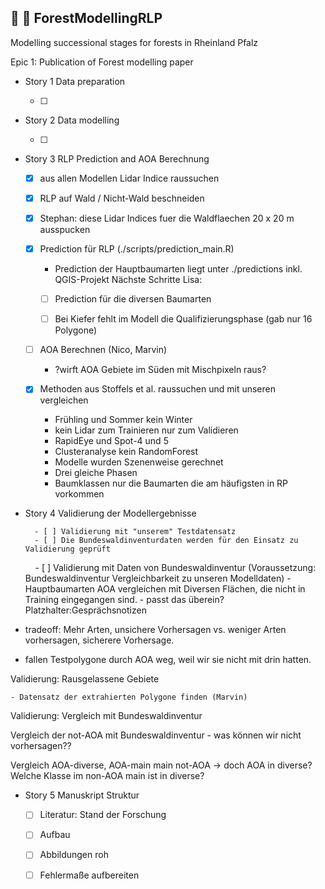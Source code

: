## :evergreen_tree: :deciduous_tree:	 ForestModellingRLP

Modelling successional stages for forests in Rheinland Pfalz

Epic 1: Publication of Forest modelling paper

* Story 1 Data preparation

    - [ ]

* Story 2 Data modelling

    - [ ]

* Story 3 RLP Prediction and AOA Berechnung

    - [x] aus allen Modellen Lidar Indice raussuchen

    - [x] RLP auf Wald / Nicht-Wald beschneiden

    - [x] Stephan: diese Lidar Indices fuer die Waldflaechen 20 x 20 m ausspucken

    - [X] Prediction für RLP (./scripts/prediction_main.R)
        - Prediction der Hauptbaumarten liegt unter ./predictions inkl. QGIS-Projekt
        Nächste Schritte Lisa:
        - [ ] Prediction für die diversen Baumarten
        - [ ] Bei Kiefer fehlt im Modell die Qualifizierungsphase (gab nur 16 Polygone)


    - [ ] AOA Berechnen (Nico, Marvin)
      - ?wirft AOA Gebiete im Süden mit Mischpixeln raus?

    - [x] Methoden aus Stoffels et al. raussuchen und mit unseren vergleichen
        - Frühling und Sommer kein Winter
        - kein Lidar zum Trainieren nur zum Validieren
        - RapidEye und Spot-4 und 5
        - Clusteranalyse kein RandomForest
        - Modelle wurden Szenenweise gerechnet
        - Drei gleiche Phasen
        - Baumklassen nur die Baumarten die am häufigsten in RP vorkommen

* Story 4 Validierung der Modellergebnisse

        - [ ] Validierung mit "unserem" Testdatensatz
        - [ ] Die Bundeswaldinventurdaten werden für den Einsatz zu Validierung geprüft
        - [ ] Validierung mit Daten von Bundeswaldinventur (Voraussetzung: Bundeswaldinventur Vergleichbarkeit zu unseren Modelldaten)
        - Hauptbaumarten AOA vergleichen mit Diversen Flächen, die nicht in Training eingegangen sind. - passt das überein?
Platzhalter:Gesprächsnotizen
- tradeoff: Mehr Arten, unsichere Vorhersagen vs. weniger Arten vorhersagen, sicherere Vorhersage.

- fallen Testpolygone durch AOA weg, weil wir sie nicht mit drin hatten. 

Validierung: Rausgelassene Gebiete 

    - Datensatz der extrahierten Polygone finden (Marvin) 

Validierung: Vergleich mit Bundeswaldinventur

Vergleich der not-AOA mit Bundeswaldinventur - was können wir nicht vorhersagen??

Vergleich AOA-diverse, AOA-main
main not-AOA -> doch AOA in diverse?
Welche Klasse im non-AOA main ist in diverse?


* Story 5 Manuskript Struktur

    - [ ] Literatur: Stand der Forschung

    - [ ] Aufbau

    - [ ] Abbildungen roh

    - [ ] Fehlermaße aufbereiten
